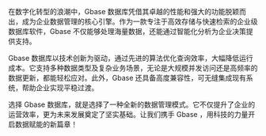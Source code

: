 在数字化转型的浪潮中，Gbase 数据库凭借其卓越的性能和强大的功能脱颖而出，成为企业数据管理的核心引擎。作为一款专注于高效存储与快速检索的企业级数据库软件，Gbase 不仅能够处理海量数据，还能通过智能化分析为企业决策提供支持。

Gbase 数据库以技术创新为驱动，通过先进的算法优化查询效率，大幅降低运行成本。它支持多种数据类型及复杂业务场景，无论是大规模并发访问还是高频率的数据更新，都能轻松应对。此外，Gbase 还具备高度兼容性，可无缝集成现有系统，帮助企业实现平稳过渡。

选择 Gbase 数据库，就是选择了一种全新的数据管理模式。它不仅提升了企业的运营效率，更为未来发展奠定了坚实基础。让我们携手 Gbase ，用科技的力量开启数据赋能的新篇章！